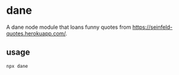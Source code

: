 # dane

A dane node module that loans funny quotes from https://seinfeld-quotes.herokuapp.com/.

## usage

`npx dane`